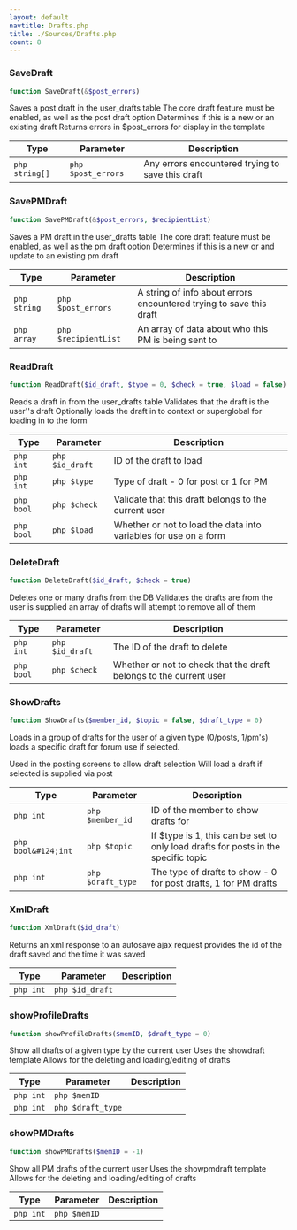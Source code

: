 ```yaml
---
layout: default
navtitle: Drafts.php
title: ./Sources/Drafts.php
count: 8
---
```


### SaveDraft

```php
function SaveDraft(&$post_errors)
```
Saves a post draft in the user_drafts table
The core draft feature must be enabled, as well as the post draft option
Determines if this is a new or an existing draft
Returns errors in $post_errors for display in the template



Type|Parameter|Description
---|---|---
```php string[]```|```php $post_errors```|Any errors encountered trying to save this draft

### SavePMDraft

```php
function SavePMDraft(&$post_errors, $recipientList)
```
Saves a PM draft in the user_drafts table
The core draft feature must be enabled, as well as the pm draft option
Determines if this is a new or and update to an existing pm draft



Type|Parameter|Description
---|---|---
```php string```|```php $post_errors```|A string of info about errors encountered trying to save this draft
```php array```|```php $recipientList```|An array of data about who this PM is being sent to

### ReadDraft

```php
function ReadDraft($id_draft, $type = 0, $check = true, $load = false)
```
Reads a draft in from the user_drafts table
Validates that the draft is the user''s draft
Optionally loads the draft in to context or superglobal for loading in to the form



Type|Parameter|Description
---|---|---
```php int```|```php $id_draft```|ID of the draft to load
```php int```|```php $type```|Type of draft - 0 for post or 1 for PM
```php bool```|```php $check```|Validate that this draft belongs to the current user
```php bool```|```php $load```|Whether or not to load the data into variables for use on a form

### DeleteDraft

```php
function DeleteDraft($id_draft, $check = true)
```
Deletes one or many drafts from the DB
Validates the drafts are from the user
is supplied an array of drafts will attempt to remove all of them



Type|Parameter|Description
---|---|---
```php int```|```php $id_draft```|The ID of the draft to delete
```php bool```|```php $check```|Whether or not to check that the draft belongs to the current user

### ShowDrafts

```php
function ShowDrafts($member_id, $topic = false, $draft_type = 0)
```
Loads in a group of drafts for the user of a given type (0/posts, 1/pm's)
loads a specific draft for forum use if selected.

Used in the posting screens to allow draft selection
Will load a draft if selected is supplied via post

Type|Parameter|Description
---|---|---
```php int```|```php $member_id```|ID of the member to show drafts for
```php bool&#124;int```|```php $topic```|If $type is 1, this can be set to only load drafts for posts in the specific topic
```php int```|```php $draft_type```|The type of drafts to show - 0 for post drafts, 1 for PM drafts

### XmlDraft

```php
function XmlDraft($id_draft)
```
Returns an xml response to an autosave ajax request
provides the id of the draft saved and the time it was saved



Type|Parameter|Description
---|---|---
```php int```|```php $id_draft```|

### showProfileDrafts

```php
function showProfileDrafts($memID, $draft_type = 0)
```
Show all drafts of a given type by the current user
Uses the showdraft template
Allows for the deleting and loading/editing of drafts



Type|Parameter|Description
---|---|---
```php int```|```php $memID```|
```php int```|```php $draft_type```|

### showPMDrafts

```php
function showPMDrafts($memID = -1)
```
Show all PM drafts of the current user
Uses the showpmdraft template
Allows for the deleting and loading/editing of drafts



Type|Parameter|Description
---|---|---
```php int```|```php $memID```|


